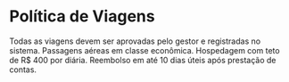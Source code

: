 # Política de Viagens
Todas as viagens devem ser aprovadas pelo gestor e registradas no sistema.
Passagens aéreas em classe econômica. Hospedagem com teto de R$ 400 por diária.
Reembolso em até 10 dias úteis após prestação de contas.
